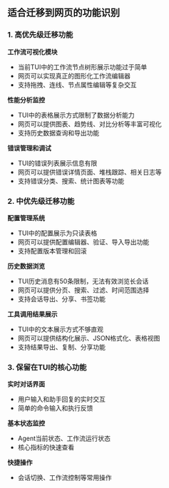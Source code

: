 ## 适合迁移到网页的功能识别

### 1. 高优先级迁移功能

**工作流可视化模块**
- 当前TUI中的工作流节点树形展示功能过于简单
- 网页可以实现真正的图形化工作流编辑器
- 支持拖拽、连线、节点属性编辑等复杂交互

**性能分析监控**
- TUI中的表格展示方式限制了数据分析能力
- 网页可以提供图表、趋势线、对比分析等丰富可视化
- 支持历史数据查询和导出功能

**错误管理和调试**
- TUI的错误列表展示信息有限
- 网页可以提供错误详情页面、堆栈跟踪、相关日志等
- 支持错误分类、搜索、统计图表等功能

### 2. 中优先级迁移功能

**配置管理系统**
- TUI中的配置展示为只读表格
- 网页可以提供配置编辑器、验证、导入导出功能
- 支持配置版本管理和回滚

**历史数据浏览**
- TUI历史消息有50条限制，无法有效浏览长会话
- 网页可以提供分页、搜索、过滤、时间范围选择
- 支持会话导出、分享、书签功能

**工具调用结果展示**
- TUI中的文本展示方式不够直观
- 网页可以提供结构化展示、JSON格式化、表格视图
- 支持结果导出、复制、分享功能

### 3. 保留在TUI的核心功能

**实时对话界面**
- 用户输入和助手回复的实时交互
- 简单的命令输入和执行反馈

**基本状态监控**
- Agent当前状态、工作流运行状态
- 核心指标的快速查看

**快捷操作**
- 会话切换、工作流控制等常用操作